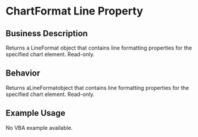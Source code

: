 # ChartFormat Line Property

## Business Description
Returns a LineFormat object that contains line formatting properties for the specified chart element. Read-only.

## Behavior
Returns aLineFormatobject that contains line formatting properties for the specified chart element. Read-only.

## Example Usage
No VBA example available.